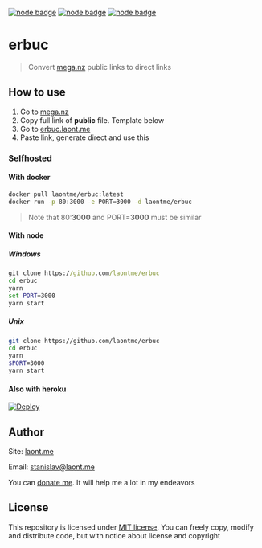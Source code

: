 [![node badge](https://img.shields.io/badge/node-15.2-brightgreen?style=for-the-badge)](https://nodejs.org/)
[![node badge](https://img.shields.io/badge/docker-laontme/erbuc-blue?style=for-the-badge)](https://hub.docker.com/r/laontme/erbuc)
[![node badge](https://img.shields.io/badge/made_with-❤-ff3053?style=for-the-badge)](https://laont.me/)

# erbuc
> Convert [mega.nz](https://mega.nz) public links to direct links

## How to use
1. Go to [mega.nz](https://mega.nz)
1. Copy full link of **public** file. Template below
1. Go to [erbuc.laont.me](https://erbuc.laont.me/)
1. Paste link, generate direct and use this

### Selfhosted
#### With docker
```bash
docker pull laontme/erbuc:latest
docker run -p 80:3000 -e PORT=3000 -d laontme/erbuc
```
> Note that 80:**3000** and PORT=**3000** must be similar

#### With node
##### Windows
```bat
git clone https://github.com/laontme/erbuc
cd erbuc
yarn
set PORT=3000
yarn start
```

##### Unix
```bash
git clone https://github.com/laontme/erbuc
cd erbuc
yarn
$PORT=3000
yarn start
```

#### Also with heroku

[![Deploy](https://www.herokucdn.com/deploy/button.svg)](https://heroku.com/deploy?template=https://github.com/laontme/erbuc)

## Author
Site: [laont.me](https://laont.me)

Email: [stanislav@laont.me](mailto:stanislav@laont.me)

You can [donate me](https://donatty.com/laontme). It will help me a lot in my endeavors

## License
This repository is licensed under [MIT license](/LICENSE.md). You can freely copy, modify and distribute code, but with notice about license and copyright